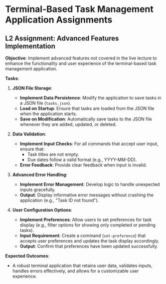 # Terminal-Based Task Management Application Assignments

## **L2 Assignment: Advanced Features Implementation**

**Objective**: Implement advanced features not covered in the live lecture to enhance the functionality and user experience of the terminal-based task management application.

**Tasks**:

1. **JSON File Storage**:
   - **Implement Data Persistence**: Modify the application to save tasks in a JSON file (`tasks.json`).
   - **Load on Startup**: Ensure that tasks are loaded from the JSON file when the application starts.
   - **Save on Modification**: Automatically save tasks to the JSON file whenever they are added, updated, or deleted.

2. **Data Validation**:
   - **Implement Input Checks**: For all commands that accept user input, ensure that:
     - Task titles are not empty.
     - Due dates follow a valid format (e.g., YYYY-MM-DD).
   - **Error Feedback**: Provide clear feedback when input is invalid.

3. **Advanced Error Handling**:
   - **Implement Error Management**: Develop logic to handle unexpected inputs gracefully.
   - **Output**: Display informative error messages without crashing the application (e.g., "Task ID not found").

4. **User Configuration Options**:
   - **Implement Preferences**: Allow users to set preferences for task display (e.g., filter options for showing only completed or pending tasks).
   - **Input Requirement**: Create a command (`set-preference`) that accepts user preferences and updates the task display accordingly.
   - **Output**: Confirm that preferences have been updated successfully.

**Expected Outcomes**:

- A robust terminal application that retains user data, validates inputs, handles errors effectively, and allows for a customizable user experience.
